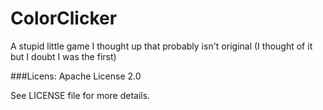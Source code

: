 # ColorClicker
A stupid little game I thought up that probably isn't original (I thought of it but I doubt I was the first)

###Licens:
Apache License 2.0 

See LICENSE file for more details.
